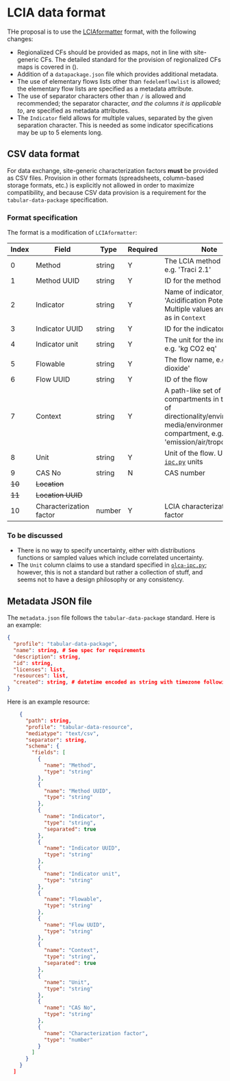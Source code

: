 # LCIA data format

THe proposal is to use the [LCIAformatter](https://github.com/USEPA/LCIAformatter) format, with the following changes:

* Regionalized CFs should be provided as maps, not in line with site-generic CFs. The detailed standard for the provision of regionalized CFs maps is covered in ().
* Addition of a `datapackage.json` file which provides additional metadata.
* The use of elementary flows lists other than `fedelemflowlist` is allowed; the elementary flow lists are specified as a metadata attribute.
* The use of separator characters other than `/` is allowed and recommended; the separator character, *and the columns it is applicable to*, are specified as metadata attributes.
* The `Indicator` field allows for multiple values, separated by the given separation character. This is needed as some indicator specifications may be up to 5 elements long.

## CSV data format

For data exchange, site-generic characterization factors **must** be provided as CSV files. Provision in other formats (spreadsheets, column-based storage formats, etc.) is explicitly not allowed in order to maximize compatibility, and because CSV data provision is a requirement for the `tabular-data-package` specification. 

### Format specification

The format is a modification of `LCIAformatter`:

 Index | Field | Type | Required |  Note |
| ---- | ------ |  ---- | ---------| -----  |
 0 | Method | string | Y | The LCIA method name, e.g. 'Traci 2.1' |
 1 | Method UUID | string | Y | ID for the method  |
 2 | Indicator | string | Y | Name of indicator, e.g. 'Acidification Potential'. Multiple values are allowed, as in `Context` |
 3 | Indicator UUID| string | Y | ID for the indicator |
 4 | Indicator unit | string | Y | The unit for the indicator, e.g. 'kg CO2 eq' |
 5 | Flowable | string | Y | The flow name, e.g. 'Sulfur dioxide' |
 6 | Flow UUID | string | Y | ID of the flow |
 7 | Context | string | Y | A path-like set of context compartments in the form of directionality/environmental media/environmental compartment, e.g. 'emission/air/tropophere' |
 8 | Unit | string | Y | Unit of the flow. Uses [`olca-ipc.py`](https://github.com/GreenDelta/olca-ipc.py/blob/master/olca/units/units.csv) units
 9 | CAS No | string | N | CAS number
 ~~10~~ | ~~Location~~ | 
 ~~11~~ | ~~Location UUID~~ |
 10 | Characterization factor | number | Y | LCIA characterization factor

### To be discussed

* There is no way to specify uncertainty, either with distributions functions or sampled values which include correlated uncertainty.
* The `Unit` column claims to use a standard specified in [`olca-ipc.py`](https://github.com/GreenDelta/olca-ipc.py/blob/master/olca/units/units.csv); however, this is not a standard but rather a collection of stuff, and seems not to have a design philosophy or any consistency.

## Metadata JSON file

The `metadata.json` file follows the `tabular-data-package` standard. Here is an example:

```json
{
  "profile": "tabular-data-package",
  "name": string, # See spec for requirements
  "description": string,
  "id": string,
  "licenses": list,
  "resources": list,
  "created": string, # datetime encoded as string with timezone following ISO 8601
}    
```

Here is an example resource:

```json
    {
      "path": string,
      "profile": "tabular-data-resource",
      "mediatype": "text/csv",
      "separator": string,
      "schema": {
        "fields": [
          {
            "name": "Method",
            "type": "string"
          },
          {
            "name": "Method UUID",
            "type": "string"
          },
          {
            "name": "Indicator",
            "type": "string",
            "separated": true
          },
          {
            "name": "Indicator UUID",
            "type": "string"
          },
          {
            "name": "Indicator unit",
            "type": "string"
          },
          {
            "name": "Flowable",
            "type": "string"
          },
          {
            "name": "Flow UUID",
            "type": "string"
          },
          {
            "name": "Context",
            "type": "string",
            "separated": true
          },
          {
            "name": "Unit",
            "type": "string"
          },
          {
            "name": "CAS No",
            "type": "string"
          },
          {
            "name": "Characterization factor",
            "type": "number"
          }
        ]
      }
    }
  ]
```
